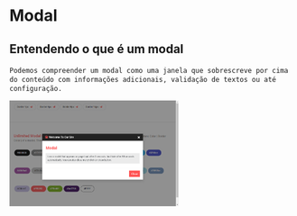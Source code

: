 # Modal
## Entendendo o que é um modal
    Podemos compreender um modal como uma janela que sobrescreve por cima do conteúdo com informações adicionais, validação de textos ou até configuração.

   <img src="./img/modal.png" alt="modal" width="300px">
